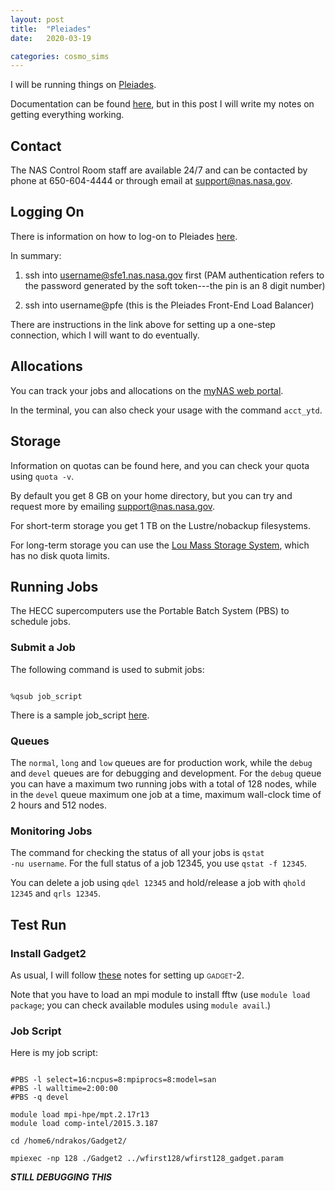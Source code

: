 ```yaml
---
layout: post
title:  "Pleiades"
date:   2020-03-19

categories: cosmo_sims
---
```


I will be running things on <a href="https://www.nas.nasa.gov/hecc/resources/pleiades.html">Pleiades</a>.

Documentation can be found  <a href="https://www.nas.nasa.gov/hecc/support/kb/">here</a>, but in this post I will write my notes on getting everything working.

## Contact

The NAS Control Room staff are available 24/7 and can be contacted by phone at 650-604-4444 or through email at support@nas.nasa.gov.


## Logging On

There is information on how to log-on to Pleiades
<a href="https://www.nas.nasa.gov/hecc/support/kb/91/">here</a>.

In summary:

1) ssh into username@sfe1.nas.nasa.gov first (PAM authentication refers to the password generated by the soft token---the pin is an 8 digit number)

2) ssh into username@pfe (this is the Pleiades Front-End Load Balancer)

There are instructions in the link above for setting up a one-step connection, which I will want to do eventually.

## Allocations

You can track your jobs and allocations on the <a href="https://portal.nas.nasa.gov">myNAS web portal</a>.

In the terminal, you can also check your <a href-="https://www.nas.nasa.gov/hecc/support/kb/job-accounting_171.htmlstandard">usage </a> with the command
<code>acct_ytd</code>.

## Storage

Information on quotas can be found
 <a href-="https://www.nas.nasa.gov/hecc/support/kb/quota-policy-on-disk-space-and-files_156.html">here</a>, and you can check your quota using <code>quota -v</code>.

By default you get 8 GB on your home directory, but you can try and request more by emailing support@nas.nasa.gov.

For short-term storage you get 1 TB on the Lustre/nobackup filesystems.

For long-term storage you can use the <a href="https://www.nas.nasa.gov/hecc/support/kb/the-lou-mass-storage-system_371.html">Lou Mass Storage System</a>, which has no disk quota limits.




## Running Jobs

The HECC supercomputers use the Portable Batch System (PBS) to schedule jobs.

### Submit a Job

The following command is used to submit jobs:

<code>
%qsub job_script
</code>

There is a sample job_script <a href="https://www.nas.nasa.gov/hecc/support/kb/sample-pbs-script-for-pleiades_190.html">here</a>.


### Queues

The <code>normal</code>, <code>long</code> and <code>low</code> queues are for production work, while the <code>debug</code> and <code>devel</code> queues are for debugging and development. For the <code>debug</code> queue you can have a maximum two running jobs with a total of 128 nodes, while in the <code>devel</code> queue maximum one job at a time, maximum wall-clock time of 2 hours and 512 nodes.



### Monitoring Jobs

The command for checking the status of all your jobs is  <code>qstat -nu username</code>. For the full status of a job 12345, you use <code>qstat -f 12345</code>.

You can delete a job using <code>qdel 12345</code> and hold/release a job with <code>qhold 12345</code> and <code>qrls 12345</code>.



## Test Run

### Install Gadget2

As usual, I will follow <a href="https://astrobites.org/2011/04/02/installing-and-running-gadget-2/">these</a> notes for setting up <span style="font-variant:small-caps;">gadget-2</span>.

Note that you have to load an mpi module to install fftw (use <code>module load package</code>; you can check available modules using <code>module avail</code>.)

### Job Script

Here is my job script:

<code>
#PBS -l select=16:ncpus=8:mpiprocs=8:model=san
#PBS -l walltime=2:00:00
#PBS -q devel
</code>

<code>
module load mpi-hpe/mpt.2.17r13
module load comp-intel/2015.3.187
</code>

<code>
cd /home6/ndrakos/Gadget2/
</code>

<code>
mpiexec -np 128 ./Gadget2 ../wfirst128/wfirst128_gadget.param
</code>


***STILL DEBUGGING THIS***
